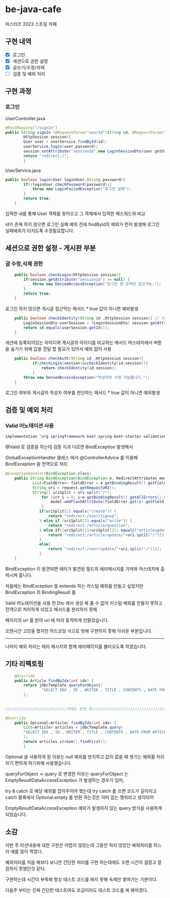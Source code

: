 # be-java-cafe
마스터즈 2023 스프링 카페 

## 구현 내역
- [x] 로그인
- [x] 세션으로 권한 설정
- [x] 글쓰기/수정/삭제
- [ ] 검증 및 예외 처리

## 구현 과정
### 로그인
UserController.java
```java
@PostMapping("/signIn")
public String signIn (@RequestParam("userId")String id, @RequestParam("password")String password,
        HttpSession session){
        User user = userService.findById(id);
        userService.login(user,password);
        session.setAttribute("sessionId",new LoginSessionDto(user.getUserId(),user.getName()));
        return "redirect:/";
        }
```
UserService.java
```java
public boolean login(User loginUser,String password){
        if(!loginUser.checkPassword(password)){
            throw new LoginFailedException("로그인 실패");
        }
        return true;
    }
```
입력한 id를 통해 User 객체를 찾아오고 그 객체에서 입력한 패스워드와 비교

id가 존재 하지 않으면 로그인 실패 예외 전에 findById의 예외가 먼저 발생해 로그인 실패예외가 터지도록 수정필요합니다.

## 세션으로 권한 설정 - 게시판 부분 
### 글 수정,삭제 권한
```java 
    public boolean checkLogin(HttpSession session){
        if(session.getAttribute("sessionId") == null) {
            throw new DeniedAccessException("로그인 한 유저만 접근가능.");
        }
        return true;
    }
```
로그인 하지 않으면 게시글 접근막는 메서드 * true 값이 아니면 예외발생
```java
    public boolean checkIdentity(String id ,HttpSession session){ // 머스테치에서 버튼 숨기기 위해 반환값이 필요했음
        LoginSessionDto userSession = (LoginSessionDto) session.getAttribute("sessionId");
        return id.equals(userSession.getId());
    }
```
세션에 등록되어있는 아이디와 게시글의 아이디를 비교하는 메서드
머스테치에서 버튼을 숨기기 위해 값을 전달 할 필요가 있어서 예외 없이 사용
```java
    public boolean checkAuth(String id ,HttpSession session){
            if(checkLogin(session)&&checkIdentity(id,session)){
                return checkIdentity(id,session);
            }
        throw new DeniedAccessException("작성자만 수정 가능합니다.");
    }
```
로그인 여부와 게시글의 작성자 여부를 판단하는 메서드 * true 값이 아니면 예외발생

## 검증 및 예외 처리
### Valid 어노테이션 사용
```java
implementation 'org.springframework.boot:spring-boot-starter-validation'
```
@Valid 로 검증을 하는데 검증 식과 다르면 BindException 발생해서

GlobalExceptionHandler 클래스 에서 @ControllerAdvice 를 이용해 BindException 을 전역으로 처리

```java
@ExceptionHandler(BindException.class)
    public String BindException(BindException e, RedirectAttributes model , HttpServletRequest request){
            List<FieldError> fieldError = e.getBindingResult().getFieldErrors();
            String uri = request.getRequestURI();
            String[] uriSplit = uri.split("/");
                for (int i = 0; i<e.getBindingResult().getAllErrors().size() ; i ++){
                    model.addFlashAttribute(fieldError.get(i).getField(),(fieldError.get(i).getDefaultMessage()));
                }
               if(uriSplit[2].equals("create")) {
                   return "redirect:/user/signup";
               } else if (uriSplit[2].equals("write")) {
                   return "redirect:/article/question";
               } else if((uriSplit[1]+uriSplit[2]).equals("articleupdate")){
                   return "redirect:/article/update/"+uri.split("/")[3];
               }
               else{
                   return "redirect:/user/update/"+uri.split("/")[3];
               }
    }
```
BindException 이 발견되면 에러가 발견된 필드의 에러메시지를 가져와 머스테치에 출력시켜 줍니다.

처음에는 BindException 을 extends 하는 커스텀 예외를 만들고 싶었지만 BindException 의  BindingResult 를

Valid 어노테이션을 사용 한 Dto 에서 생성 해 줄 수  없어 커스텀 예외를 만들지 못하고 전역으로 처리하게 되었고 메서드를 분리하지 못해 

페이지의 uri 를 받아 uri 에 따라 동작하게 만들었습니다. 

오랜시간 고민을 했지만 하드코딩 식으로 밖에 구현하지 못해 아쉬운 부분입니다.

---
나머지 예외 처리는 에러 메시지와 함께 에러페이지를 불러오도록 하였습니다. 

## 기타 리팩토링

```java
    @Override
    public Article findByIdx(int idx) {
        return jdbcTemplate.queryForObject(
                "SELECT IDX , ID , WRITER , TITLE , CONTENTS , DATE FROM ARTICLES WHERE IDX = ?", rowMapper(), idx
        );
        
        
///////////////////////////아래는 변경 후////////////////////////////////////////////////////////////////////////////////

@Override
    public Optional<Article> findByIdx(int idx) {
        List<Article> articles = jdbcTemplate.query(
        "SELECT IDX , ID , WRITER , TITLE , CONTENTS , DATE FROM ARTICLES WHERE IDX = ?", rowMapper(), idx
        );
        return articles.stream().findFirst();
        }

```
Optional 을 사용하게 된 이유는 null 예외를 방지하고 값이 없을 때 생기는 예외를 처리하기 편하게 하기위해 사용했습니다.

queryForObject -> query 로 변경한 이유는 queryForObject 는 EmptyResultDataAccessException 가 발생하는 경우가 있어,

try & catch 로 해당 예외를 잡아주어야 했는데 try catch 를 쓰면 코드가 길어지고 catch 블록에서 Optional.empty 를 반환 하는것은 의미 없는 행위라고 생각되어 

EmptyResultDataAccessException 예외가 발생하지 않는 query 방식을 사용하게 되었습니다. 

## 소감 
이번 주 미션내용에 대한 구현은 어렵지 않았는데 그동안 하지 않았던 예외처리를 하느라 애를 많이 먹었다.

예외처리를 처음 해보다 보니깐 간단한 처리를 구현 하는데에도 오랜 시간이 걸렸고 깔끔하지 못했던것 같다.

구현하는데 시간이 부족해 항상 테스트 코드를 짜지 못해 숙제만 쌓여가는 기분이다.

다음주 부터는 진짜 간단한 테스트여도 조금이라도 테스트 코드를 짜 봐야겠다. 







